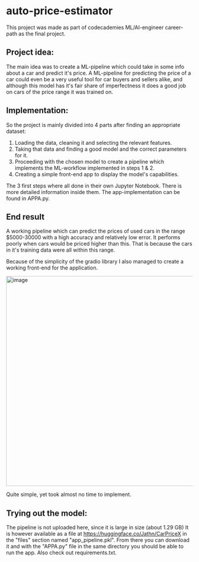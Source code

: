 # auto-price-estimator

This project was made as part of codecademies ML/AI-engineer career-path as the final project.

## Project idea:

The main idea was to create a ML-pipeline which could take in some info about a car and predict it's price.
A ML-pipeline for predicting the price of a car could even be a very useful tool for car buyers and sellers alike, and although this model has it's fair share of
imperfectness it does a good job on cars of the price range it was trained on.

## Implementation:

So the project is mainly divided into 4 parts after finding an appropriate dataset:

1. Loading the data, cleaning it and selecting the relevant features.
2. Taking that data and finding a good model and the correct parameters for it.
3. Proceeding with the chosen model to create a pipeline which implements the ML-workflow implemented in steps 1 & 2.
4. Creating a simple front-end app to display the model's capabilities.

The 3 first steps where all done in their own Jupyter Notebook. There is more detailed information inside them.
The app-implementation can be found in APPA.py.

## End result

A working pipeline which can predict the prices of used cars in the range $5000-30000 with a high accuracy and relatively low error. It performs poorly when cars would
be priced higher than this. That is because the cars in it's training data were all within this range.

Because of the simplicity of the gradio library I also managed to create a working front-end for the application.

<img width="566" alt="image" src="https://user-images.githubusercontent.com/124161756/232327218-0eb074d7-3ff4-4d27-8d67-f81ef3f62ab6.png">

Quite simple, yet took almost no time to implement.

## Trying out the model:

The pipeline is not uploaded here, since it is large in size (about 1.29 GB)
It is however available as a file at https://huggingface.co/Jathn/CarPriceX in the "files" section named "app_pipeline.pkl". From there you can download it and with
the "APPA.py" file in the same directory you should be able to run the app. Also check out requirements.txt.
